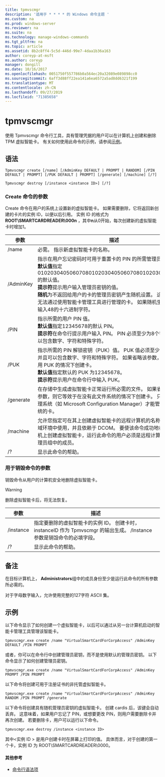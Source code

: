 ```yaml
---
title: tpmvscmgr
description: '适用于 * * * * 的 Windows 命令主题 '
ms.custom: na
ms.prod: windows-server
ms.reviewer: na
ms.suite: na
ms.technology: manage-windows-commands
ms.tgt_pltfrm: na
ms.topic: article
ms.assetid: 8b2c8ff4-5c5d-446d-99e7-4daa1b36a163
author: coreyp-at-msft
ms.author: coreyp
manager: dongill
ms.date: 10/16/2017
ms.openlocfilehash: 0051750f557786b0a564ec20a32089e089898cc0
ms.sourcegitcommit: 6aff3d88ff22ea141a6ea6572a5ad8dd6321f199
ms.translationtype: MT
ms.contentlocale: zh-CN
ms.lasthandoff: 09/27/2019
ms.locfileid: "71385658"
---
```

# <a name="tpmvscmgr"></a>tpmvscmgr



使用 Tpmvscmgr 命令行工具，具有管理凭据的用户可以在计算机上创建和删除 TPM 虚拟智能卡。 有关如何使用此命令的示例，请参阅[示例](#BKMK_Examples)。

## <a name="syntax"></a>语法

```
Tpmvscmgr create [/name] [/AdminKey DEFAULT | PROMPT | RANDOM] [/PIN DEFAULT | PROMPT] [/PUK DEFAULT | PROMPT] [/generate] [/machine] [/?]
```
```
Tpmvscmgr destroy [/instance <instance ID>] [/?]
```

### <a name="parameters-for-create-command"></a>Create 命令的参数

Create 命令在用户的系统上设置新的虚拟智能卡。 如果需要删除，它将返回新创建的卡片的实例 ID，以便以后引用。 实例 ID 的格式为**ROOT\SMARTCARDREADER\000n** ，其中**n**从0开始，每次创建新的虚拟智能卡时增加1。

|参数|描述|
|---------|-----------|
|/name|必需。 指示新虚拟智能卡的名称。|
|/AdminKey|指示在用户忘记密码时可用于重置卡的 PIN 的所需管理员密钥。</br>**默认值**指定010203040506070801020304050607080102030405060708的默认值。</br>**提示符**提示用户输入管理员密钥的值。</br>**随机**为不返回给用户的卡的管理员密钥产生随机设置。 这会创建可能无法通过使用智能卡管理工具进行管理的卡。 如果随机生成，则必须输入48的十六进制字符。|
|/PIN|指示所需的用户 PIN 值。</br>**默认值**指定12345678的默认 PIN。</br>**提示符**在命令行提示用户输入 PIN。 PIN 必须至少为8个字符，并且可以包含数字、字符和特殊字符。|
|/PUK|指示所需的 PIN 解锁密钥（PUK）值。 PUK 值必须至少为8个字符，并且可以包含数字、字符和特殊字符。 如果省略该参数，则会在不使用 PUK 的情况下创建卡。</br>**默认值**指定默认的 PUK 为12345678。</br>**提示符**提示用户在命令行中输入 PUK。|
|/generate|在存储中生成虚拟智能卡正常运行所必需的文件。 如果省略/generate 参数，则它等效于在没有此文件系统的情况下创建卡。 只有智能卡管理系统（如 Microsoft Configuration Manager）才能管理没有文件系统的卡。|
|/machine|允许您指定可在其上创建虚拟智能卡的远程计算机的名称。 这只能在域环境中使用，并且依赖于 DCOM。 要使该命令成功地在另一台计算机上创建虚拟智能卡，运行此命令的用户必须是远程计算机上的本地管理员组中的成员。|
|/?|显示此命令的帮助。|

### <a name="parameters-for-destroy-command"></a>用于销毁命令的参数

销毁命令从用户的计算机安全地删除虚拟智能卡。

> [!WARNING]
> 删除虚拟智能卡后，将无法恢复。

|参数|描述|
|---------|-----------|
|/instance|指定要删除的虚拟智能卡的实例 ID。 创建卡时，instanceID 作为 Tpmvscmgr 的输出生成。 /Instance 参数是销毁命令的必填字段。|
|/?|显示此命令的帮助。|

## <a name="remarks"></a>备注

在目标计算机上， **Administrators**组中的成员身份至少是运行此命令的所有参数所必需的。

对于字母数字输入，允许使用完整的127字符 ASCII 集。

## <a name="BKMK_Examples"></a>示例

以下命令显示了如何创建一个虚拟智能卡，以后可以通过从另一台计算机启动的智能卡管理工具管理该智能卡。
```
tpmvscmgr.exe create /name "VirtualSmartCardForCorpAccess" /AdminKey DEFAULT /PIN PROMPT
```
或者，你可以在命令行中创建管理员密钥，而不是使用默认的管理员密钥。 以下命令显示了如何创建管理员密钥。
```
tpmvscmgr.exe create /name "VirtualSmartCardForCorpAccess" /AdminKey PROMPT /PIN PROMPT
```
以下命令将创建可用于注册证书的非托管虚拟智能卡。
```
tpmvscmgr.exe create /name "VirtualSmartCardForCorpAccess" /AdminKey RANDOM /PIN PROMPT /generate
```
以下命令将创建具有随机管理员密钥的虚拟智能卡。 创建 cardis 后，该键会自动丢弃。 这意味着，如果用户忘记了 PIN，或想要更改 PIN，则用户需要删除卡并再次创建。 若要删除卡，用户可以运行以下命令。
```
tpmvscmgr.exe destroy /instance <instance ID> 
```
其中\<实例 ID > 是用户创建卡时在屏幕上打印的值。 具体而言，对于创建的第一个卡，实例 ID 为 ROOT\SMARTCARDREADER\0000。

#### <a name="additional-references"></a>其他参考

-   [命令行语法项](command-line-syntax-key.md)